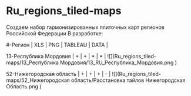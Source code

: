 # Ru_regions_tiled-maps
Создаем набор гармонизированных плиточных карт регионов Российской Федерации
В разработке:

#-Регион | XLS | PNG | TABLEAU | DATA |

13-Республика Мордовия    | + | + | * | * |
![](Ru_regions_tiled-maps/13_Республика Мордовия/13_RU_Республика_Мордовия.png )
  
52-Нижегородская область  | + | + | + | - |
![](Ru_regions_tiled-maps/52_Нижегородская область/Расстановка тайлов Нижегородская Область.png )
